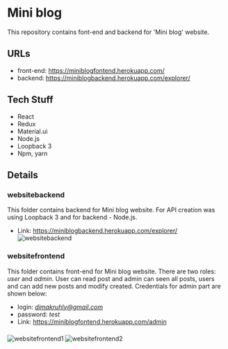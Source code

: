 # Mini blog

This repository contains font-end and backend for 'Mini blog' website.

## URLs
- front-end: https://miniblogfontend.herokuapp.com/
- backend: https://miniblogbackend.herokuapp.com/explorer/

## Tech Stuff
- React
- Redux
- Material.ui
- Node.js
- Loopback 3
- Npm, yarn

## Details
### websitebackend
This folder contains backend for Mini blog website. For API creation was using Loopback 3 and for backend - Node.js.
- Link: https://miniblogbackend.herokuapp.com/explorer/
![websitebackend](https://i.ibb.co/wQ6mKJf/Screenshot-1.jpg)

### websitefrontend
This folder contains front-end for Mini blog website. There are two roles: *user* and *admin*. User can read post and admin can seen all posts, users and can add new posts and modify created.
Credentials for admin part are shown below:
- login: *dimakruhly@gmail.com*
- password: *test*
- Link: https://miniblogfontend.herokuapp.com/admin
###
![websitefrontend1](https://i.ibb.co/19qVCNL/websitefrontend1.jpg)
![websitefrontend2](https://i.ibb.co/jbdyq69/websitefrontend2.jpg)

